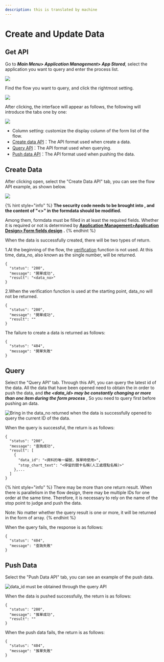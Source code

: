 ```yaml
---
description: this is translated by machine
---
```


# Create and Update Data

## Get API

Go to _**Main Menu&gt; Application Management&gt; App Stored**_, select the application you want to query and enter the process list.

![](../.gitbook/assets/pic028.jpg)

Find the flow you want to query, and click the rightmost setting.

![](../.gitbook/assets/pic029.jpg)

After clicking, the interface will appear as follows, the following will introduce the tabs one by one:

![](../.gitbook/assets/pic032%20%281%29.jpg)

* Column setting: customize the display column of the form list of the flow.
* [Create data API](kuai-su-kai-chan-tui-chan.md#kai-chan)：The API format used when create a data.
* [Query API](kuai-su-kai-chan-tui-chan.md#cha-xun)：The API format used when querying.
* [Push data API](kuai-su-kai-chan-tui-chan.md#tui-chan)：The API format used when pushing the data.

## Create Data

After clicking open, select the "Create Data API" tab, you can see the flow API example, as shown below.

![](../.gitbook/assets/jie-tu-20200722-xia-wu-2.06.55.png)

{% hint style="info" %}
**The security code needs to be brought into , and the content of "&lt;&gt;" in the formdata should be modified.**

Among them, formdata must be filled in at least the required fields. Whether it is required or not is determined by [**Application Management&gt;Application Design&gt; Form fields design**](../5/6.md#xin-jian-bian-ji-liu-cheng-ye-mian-biao-chan-she-ji) **.**
{% endhint %}

When the data is successfully created, there will be two types of return.

1.At the beginning of the flow, the [verification](../5/6.md#kai-shi) function is not used. At this time, data\_no, also known as the single number, will be returned.

```text
{
  "status": "200",
  "message": "開單成功",
  "result": "<data_no>"
}
```

2.When the verification function is used at the starting point, data\_no will not be returned.

```text
{
  "status": "200",
  "message": "開單成功",
  "result": ""
}
```

The failure to create a data is returned as follows:

```text
{
  "status": "404",
  "message": "開單失敗"
}
```

## Query

Select the "Query API" tab. Through this API, you can query the latest id of the data. All the data that have been opened need to obtain the in order to push the data, and _**the &lt;data\_id&gt; may be constantly changing or more than one item during the form process**_ , So you need to query first before pushing an data.

![Bring in the data\_no returned when the data is successfully opened to query the current ID of the data.](../.gitbook/assets/jie-tu-20200722-xia-wu-2.06.41.png)

When the query is successful, the return is as follows:

```text
{
  "status": "200",
  "message": "查詢成功",
  "result": [
    {
      "data_id": "<資料的唯一編號，推單時使用>",
      "stop_chart_text": "<停留的關卡名稱(人工處理點名稱)>"
    },...
  ]
}
```

{% hint style="info" %}
There may be more than one return result. When there is parallelism in the flow design, there may be multiple IDs for one order at the same time. Therefore, it is necessary to rely on the name of the stop point to judge and push the data.

Note: No matter whether the query result is one or more, it will be returned in the form of array.
{% endhint %}

When the query fails, the response is as follows:

```text
{
  "status": "404",
  "message": "查詢失敗"
}
```

## Push Data

Select the "Push Data API" tab, you can see an example of the push data.

![data\_id must be obtained through the query API](../.gitbook/assets/jie-tu-20200722-xia-wu-2.07.09.png)

When the data is pushed successfully, the return is as follows:

```text
{
  "status": "200",
  "message": "推單成功",
  "result": ""
}
```

When the push data fails, the return is as follows:

```text
{
  "status": "404",
  "message": "推單失敗"
}
```

